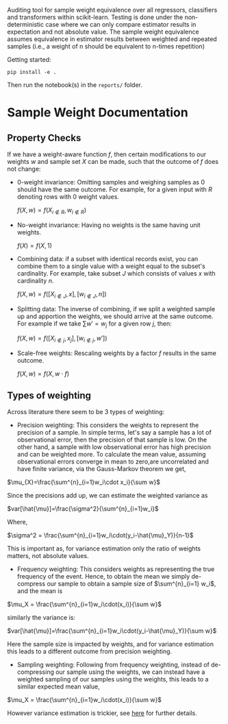 Auditing tool for sample weight equivalence over all regressors, classifiers and transformers within scikit-learn.
Testing is done under the non-deterministic case where we can only compare estimator results in expectation and not absolute value.
The sample weight equivalence assumes equivalence in estimator results between weighted and repeated samples (i.e., a weight of n should be equivalent to n-times repetition)

Getting started:

```
pip install -e .
```

Then run the notebook(s) in the `reports/` folder.

# Sample Weight Documentation

Property Checks
---

If we have a weight-aware function $f$, then certain modifications to our weights $w$ and sample set $X$ can be made, such that the outcome of $f$ does not change:

* 0-weight invariance: Omitting samples and weighing samples as 0 should have the same outcome. For example, for a given input with $R$ denoting rows with 0 weight values.
    
  $f(X,w) = f(X_{i\notin R},w_{i\notin R})$
  
* No-weight invariance: Having no weights is the same having unit weights.

  $f(X) = f(X,1)$
  
* Combining data: if a subset with identical records exist, you can combine them to a single value with a weight equal to the subset's cardinality. For example, take subset $J$ which consists of values $x$ with cardinality $n$.

  $f(X,w) = f([X_{i\notin J},x],[w_{i\notin J},n])$
  
* Splitting data: The inverse of combining, if we split a weighted sample up and apportion the weights, we should arrive at the same outcome. For example if we take $\sum w'=w_j$ for a given row $j$, then:

  $f(X,w) = f([X_{i\notin j},x_j],[w_{i\notin j},w'])$

* Scale-free weights: Rescaling weights by a factor $f$ results in the same outcome.

  $f(X,w) = f(X,w\cdot f)$


Types of weighting
---
Across literature there seem to be 3 types of weighting:

* Precision weighting: This considers the weights to represent the precision of a sample. In simple terms, let's say a sample has a lot of observational error, then the precision of that sample is low. On the other hand, a sample with low observational error has high precision and can be weighted more. To calculate the mean value, assuming observational errors converge in mean to zero,are uncorrelated and have finite variance, via the Gauss-Markov theorem we get,

$\mu_{X}=\frac{\sum^{n}_{i=1}w_i\cdot x_i}{\sum w}$

Since the precisions add up, we can estimate the weighted variance as

$var[\hat{\mu}]=\frac{\sigma^2}{\sum^{n}_{i=1}w_i}$

Where, 

$\sigma^2 = \frac{\sum^{n}_{i=1}w_i\cdot(y_i-\hat{\mu}_Y)}{n-1}$

This is important as, for variance estimation only the ratio of weights matters, not absolute values.
* Frequency weighting: This considers weights as representing the true frequency of the event. Hence, to obtain the mean we simply de-compress our sample to obtain a sample size of $\sum^{n}_{i=1} w_i$, and the mean is

$\mu_X = \frac{\sum^{n}_{i=1}w_i\cdot(x_i)}{\sum w}$

similarly the variance is:

$var[\hat{\mu}]=\frac{\sum^{n}_{i=1}w_i\cdot(y_i-\hat{\mu}_Y)}{\sum w}$

Here the sample size is impacted by weights, and for variance estimation this leads to a different outcome from precision weighting. 
* Sampling weighting: Following from frequency weighting, instead of de-compressing our sample using the weights, we can instead have a weighted sampling of our samples using the weights, this leads to a similar expected mean value,

$\mu_X = \frac{\sum^{n}_{i=1}w_i\cdot(x_i)}{\sum w}$

However variance estimation is trickier, see [here](https://notstatschat.rbind.io/2020/08/04/weights-in-statistics/) for further details.


